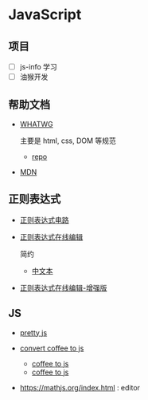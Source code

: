 # JavaScript

## 项目

- [ ] js-info 学习
- [ ] 油猴开发

## 帮助文档

- [WHATWG](https://spec.whatwg.org/)

  主要是 html, css, DOM 等规范

  - [repo](https://github.com/whatwg)

- [MDN](https://developer.mozilla.org/)

## 正则表达式

- [正则表达式电路](<https://jex.im/regulex/#!flags=&re=%5E(a%7Cb)*%3F%24>)

- [正则表达式在线编辑](https://regexr.com/3djtb)

  简约

  - [中文本](https://regexr-cn.com/)

- [正则表达式在线编辑-增强版](https://regex101.com/r/pEe5Df/1/)

## JS

- [pretty js](http://jsnice.org/)

- [convert coffee to js](https://awsm-tools.com/code/coffee2js)

  - [coffee to js](https://js2.coffee/)
  - [coffee to js](https://coffeescript.org/#try)

- https://mathjs.org/index.html : editor
